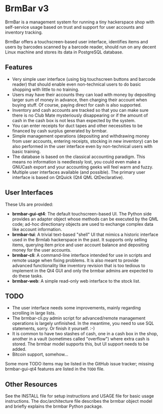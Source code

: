 BrmBar v3
=========

BrmBar is a management system for running a tiny hackerspace shop
with self-service usage based on trust and support for user accounts
and inventory tracking.

BrmBar offers a touchscreen-based user interface, identifies items
and users by barcodes scanned by a barcode reader, should run on any
decent Linux machine and stores its data in PostgreSQL database.

Features
--------

* Very simple user interface (using big touchscreen buttons and
  barcode reader) that should enable even non-technical users to
  do basic shopping with little to no training.
* Users may have their accounts they can load with money by
  depositing larger sum of money in advance, then charging their
  account when buying stuff. Of course, paying direct for cash
  is also supported.
* Inventory and cash accounts are tracked so that you can make sure
  there is no Club Mate mysteriously disappearing or if the amount
  of cash in the cash box is not less than expected by the system.
* You can enter receipts for duct tapes and other necessities to be
  financed by cash surplus generated by brmbar.
* Simple management operations (depositing and withdrawing money
  from user accounts, entering receipts, stocking in new inventory)
  can be also performed in the user interface even by non-technical
  users with basic training.
* The database is based on the classical accounting paradigm.
  This means no information is needlessly lost, you could even
  make a GNUCash export and your accounting geeks will feel warm
  and fuzzy.
* Multiple user interfaces available (and possible). The primary
  user interface is based on QtQuick (Qt4 QML QtDeclarative).

User Interfaces
---------------

These UIs are provided:

* **brmbar-gui-qt4**: The default touchscreen-based UI. The Python side
  provides an adapter object whose methods can be executed by the QML
  code; ad-hoc directionary objects are used to exchange complex data
  like account information.
* **brmbar-tui**: A trivial text-based "shell" UI that mimics a historic
  interface used in the Brmlab hackerspace in the past. It supports only
  selling items, querying item price and user account balance and
  depositing money for the user accounts.
* **brmbar-cli**: A command-line interface intended for use in scripts
  and remote usage when fixing problems. It is also meant to provide
  advanced functionality like inventory revision that is too tedious
  to implement in the Qt4 GUI and only the brmbar admins are expected
  to do these tasks.
* **brmbar-web**: A simple read-only web interface to the stock list.

TODO
----

* The user interface needs some improvements, mainly regarding
  scrolling in large lists.
* The brmbar-cli.py admin script for advanced/remote management
  operations is largely unfinished. In the meantime, you need to use
  SQL statements, sorry. Or finish it yourself. :-)
* It is common to have two stashes of cash, one in a cash box
  in the shop, another in a vault (sometimes called "overflow")
  where extra cash is stored.  The brmbar model supports this,
  but UI support needs to be added.
* Bitcoin support, somehow...

Some more TODO items may be listed in the GitHub issue tracker;
missing brmbar-gui-qt4 features are listed in the `TODO` file.

Other Resources
---------------

See the INSTALL file for setup instructions and USAGE file for
basic usage instructions. The doc/architecture file describes
the brmbar object model and briefly explains the brmbar Python
package.
